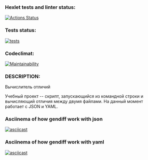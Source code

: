 ### Hexlet tests and linter status:
[![Actions Status](https://github.com/StEvseeva/python-project-50/workflows/hexlet-check/badge.svg)](https://github.com/StEvseeva/python-project-50/actions)

### Tests status:
[![tests](https://github.com/StEvseeva/python-project-50/actions/workflows/tests.yml/badge.svg)](https://github.com/StEvseeva/python-project-50/actions/workflows/tests.yml)

### Codeclimat:
[![Maintainability](https://api.codeclimate.com/v1/badges/9a3bf69ecaf01b3a32b6/maintainability)](https://codeclimate.com/github/StEvseeva/python-project-50/maintainability)

### DESCRIPTION:

Вычислитель отличий

Учебный проект -- скрипт, запускающийся из командной строки и вычисляющий отличия между двумя файлами. На данный момент работает с JSON и YAML.

### Asciinema of how gendiff work with json
[![asciicast](https://asciinema.org/a/520311.svg)](https://asciinema.org/a/520311)

### Asciinema of how gendiff work with yaml
[![asciicast](https://asciinema.org/a/520310.svg)](https://asciinema.org/a/520310)
